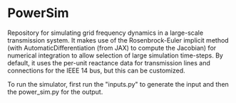# PowerSim
Repository for simulating grid frequency dynamics in a large-scale transmission system. It makes use of the Rosenbrock-Euler implicit method (with AutomaticDifferentiation (from JAX) to compute the Jacobian) for numerical integration to allow selection of large simulation time-steps. By default, it uses the per-unit reactance data for transmission lines and connections for the IEEE 14 bus, but this can be customized.

To run the simulator, first run the "inputs.py" to generate the input and then the power_sim.py for the output.
